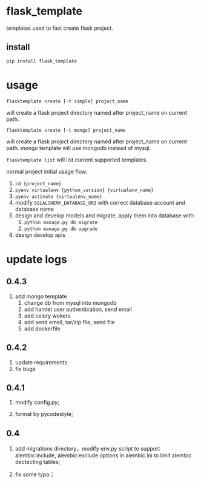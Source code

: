 # flask_template

templates used to fast create flask project.

## install

`pip install flask_template`


# usage

`flasktemplate create [-t simple] project_name`

will create a flask project directory named after project_name on current path.

`flasktemplate create [-t mongo] project_name`

will create a flask project  directory named after project_name on current path.
mongo template will use mongodb instead of mysql.

`flasktemplate list` will list current supported templates.

normal project initial usage flow:
1. `cd {project_name}`
2. `pyenv virtualenv {python_version} {virtualenv_name}`
3. `pyenv activate {virtualenv_name}`
4. modify `SQLALCHEMY_DATABASE_URI` with correct database account and database name
5. design and develop models and migrate, apply them into database with:
    1. `python manage.py db migrate`
    2. `python manage.py db upgrade`
6. design develop apis

# update logs

## 0.4.3
1. add mongo template
	1. change db from mysql into mongodb
	2. add  hamlet user authentication, send email
	3. add celery wokers
	4. add send email,  tar/zip file,  send file
	5. add dockerfile

## 0.4.2
1. update requirements
2. fix bugs

## 0.4.1

1. modify config.py;

2. format by pycodestyle;

## 0.4

1. add migrations directory，modify env.py script to support alembic:include, alembic:exclude 
options in alembic.ini to limit alembic dectecting tables;

2. fix some typo；
